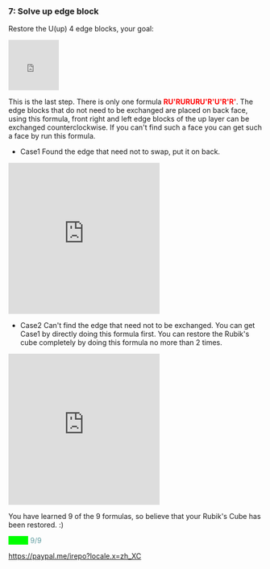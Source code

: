 ### 7: Solve up edge block
Restore the U(up) 4 edge blocks, your goal:
<iframe src="https://fy-create.github.io/Cube/tools/browser/cube.html?para={screenRatio:1.0,corner:12345678,edge:1234567890AB,center:123456}
" width="100px" height="100px" frameborder="0" scrolling="no"></iframe>

This is the last step. There is only one formula <span style="color: red;">**RU'RURURU'R'U'R'R'**</span>. The edge blocks that do not need to be exchanged are placed on back face, using this formula,  front right and left edge blocks of the up layer can be exchanged counterclockwise. If you can't find such a face you can get such a face by run this formula.



- Case1 Found the edge that need not to swap, put it on back.
<iframe src="https://fy-create.github.io/Cube/tools/browser/cube.html?para={screenRatio:1.5,eye:true,corner:12345678,edge:1234567890AB,center:123456,edgeDirAndPath:24,formula:RU'RURURU'R'U'R'R'}" width="300px" height="300px" frameborder="0" scrolling="no"></iframe>

-  Case2 Can't find the edge that need not to be exchanged. You can get Case1 by directly doing this formula first. You can restore the Rubik's cube completely by doing this formula no more than 2 times.

<iframe src="https://fy-create.github.io/Cube/tools/browser/cube.html?para={screenRatio:1.5,eye:true,corner:12345678,edge:1234567890AB,center:123456,edgeDirAndPath:2343,formula:RU'RURURU'R'U'R'R'}" width="300px" height="300px" frameborder="0" scrolling="no"></iframe>


You have learned 9 of the 9 formulas, so believe that your Rubik's Cube has been restored. :)

<p style="color: #5e9ca0;"><span style="background-color: #ff0000;"><span style="background-color: #00ff00;">&nbsp; &nbsp;&nbsp;&nbsp;&nbsp;&nbsp;&nbsp;&nbsp;&nbsp;</span></span> 9/9</p>

https://paypal.me/irepo?locale.x=zh_XC
